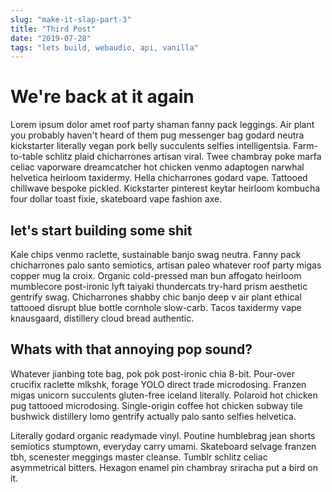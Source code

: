 ```yaml
---
slug: "make-it-slap-part-3"
title: "Third Post"
date: "2019-07-28"
tags: "lets build, webaudio, api, vanilla"
---
```


# We're back at it again

Lorem ipsum dolor amet roof party shaman fanny pack leggings. Air plant you probably haven't heard of them pug messenger bag godard neutra kickstarter literally vegan pork belly succulents selfies intelligentsia. Farm-to-table schlitz plaid chicharrones artisan viral. Twee chambray poke marfa celiac vaporware dreamcatcher hot chicken venmo adaptogen narwhal helvetica heirloom taxidermy. Hella chicharrones godard vape. Tattooed chillwave bespoke pickled. Kickstarter pinterest keytar heirloom kombucha four dollar toast fixie, skateboard vape fashion axe.

## let's start building some shit

Kale chips venmo raclette, sustainable banjo swag neutra. Fanny pack chicharrones palo santo semiotics, artisan paleo whatever roof party migas copper mug la croix. Organic cold-pressed man bun affogato heirloom mumblecore post-ironic lyft taiyaki thundercats try-hard prism aesthetic gentrify swag. Chicharrones shabby chic banjo deep v air plant ethical tattooed disrupt blue bottle cornhole slow-carb. Tacos taxidermy vape knausgaard, distillery cloud bread authentic.

## Whats with that annoying pop sound?

Whatever jianbing tote bag, pok pok post-ironic chia 8-bit. Pour-over crucifix raclette mlkshk, forage YOLO direct trade microdosing. Franzen migas unicorn succulents gluten-free iceland literally. Polaroid hot chicken pug tattooed microdosing. Single-origin coffee hot chicken subway tile bushwick distillery lomo gentrify actually palo santo selfies helvetica.

Literally godard organic readymade vinyl. Poutine humblebrag jean shorts semiotics stumptown, everyday carry umami. Skateboard selvage franzen tbh, scenester meggings master cleanse. Tumblr schlitz celiac asymmetrical bitters. Hexagon enamel pin chambray sriracha put a bird on it.
